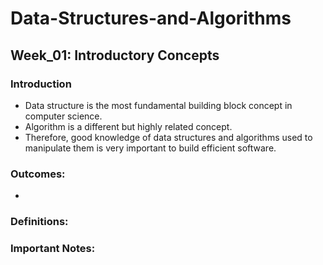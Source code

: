 # Data-Structures-and-Algorithms

## Week_01: Introductory Concepts

### Introduction
- Data structure is the most fundamental building block concept in computer science.
- Algorithm is a different but highly related concept.
- Therefore, good knowledge of data structures and algorithms used to manipulate them is very important to build efficient software.

### Outcomes:
- 

### Definitions: 

### Important Notes: 